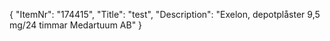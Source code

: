 {
  "ItemNr": "174415",
  "Title": "test",
  "Description": "Exelon, depotplåster 9,5 mg/24 timmar Medartuum AB"
}